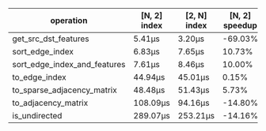 
| operation | [N, 2] index | [2, N] index | [N, 2] speedup |
| --- | --- | --- | --- |
| get_src_dst_features | 5.41μs | 3.20μs | -69.03% |
| sort_edge_index | 6.83μs | 7.65μs | 10.73% |
| sort_edge_index_and_features | 7.61μs | 8.46μs | 10.00% |
| to_edge_index | 44.94μs | 45.01μs | 0.15% |
| to_sparse_adjacency_matrix | 48.48μs | 51.43μs | 5.73% |
| to_adjacency_matrix | 108.09μs | 94.16μs | -14.80% |
| is_undirected | 289.07μs | 253.21μs | -14.16% |
